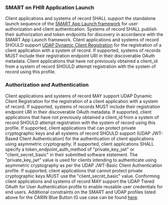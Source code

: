 <div>
<h3 name="smart-on-fhir-application-launch">SMART on FHIR Application Launch</h3>
Client applications and systems of record SHALL support the standalone launch sequence of the <a href="http://www.hl7.org/fhir/smart-app-launch/">SMART App Launch framework</a> for user authorization and client authentication. Systems of record SHALL publish their authorization and token endpoints for discovery in accordance with the SMART App Launch framework. Client applications and systems of record SHOULD support <a href="http://www.udap.org/udap-dynamic-client-registration.html">UDAP Dynamic Client Registration</a> for the registration of a client application with a system of record. If supported, systems of records MUST include their registration endpoint URI in their discoverable OAuth metadata. Client applications that have not previously obtained a client_id from a system of record SHOULD attempt registration with the system of record using this profile.
<h3 >Authorization and Authentication</h3>
Client applications and systems of record MAY support UDAP Dynamic Client Registration for the registration of a client application with a system of record. If supported, systems of records MUST include their registration endpoint URI in their discoverable OAuth metadata. If supported, client applications that have not previously obtained a client_id from a system of record SHOULD attempt registration with the system of record using this profile. If supported, client applications that can protect private cryptographic keys and all systems of record SHOULD support (UDAP JWT-Based Client Authentication) for the authentication of client applications using asymmetric cryptography. If supported, client applications SHALL specify a token_endpoint_auth_method of "private_key_jwt" or "client_secret_basic" in their submitted software statement. The "private_key_jwt" value is used for clients intending to authenticate using asymmetric cryptography as per the UDAP JWT-Basic Client Authentication profile. If supported, client applications that cannot protect private cryptographic keys MUST use the "client_secret_basic" value. Conforming client applications and systems of record MAY support the UDAP Tiered OAuth for User Authentication profile to enable reusable user credentials for end users. Additional constraints on the SMART and UDAP profiles listed above for the CARIN Blue Button IG use case can be found <a href="https://docs.google.com/document/d/1HgOlUWMEsZHBChuP4DACRka4ap2S8UwSTkAz4oY6bCo/edit">here</a>.
</div>
